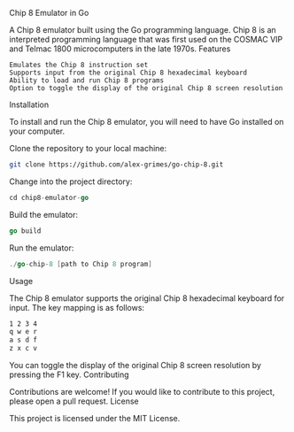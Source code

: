 Chip 8 Emulator in Go

A Chip 8 emulator built using the Go programming language. Chip 8 is an interpreted programming language that was first used on the COSMAC VIP and Telmac 1800 microcomputers in the late 1970s.
Features

    Emulates the Chip 8 instruction set
    Supports input from the original Chip 8 hexadecimal keyboard
    Ability to load and run Chip 8 programs
    Option to toggle the display of the original Chip 8 screen resolution

Installation

To install and run the Chip 8 emulator, you will need to have Go installed on your computer.

Clone the repository to your local machine:
``` bash
git clone https://github.com/alex-grimes/go-chip-8.git
```
Change into the project directory:

```go
cd chip8-emulator-go
```
Build the emulator:

```go
go build
```
Run the emulator:

```go
./go-chip-8 [path to Chip 8 program]
```
Usage

The Chip 8 emulator supports the original Chip 8 hexadecimal keyboard for input. The key mapping is as follows:

```css
1 2 3 4
q w e r
a s d f
z x c v
```
You can toggle the display of the original Chip 8 screen resolution by pressing the F1 key.
Contributing

Contributions are welcome! If you would like to contribute to this project, please open a pull request.
License

This project is licensed under the MIT License.